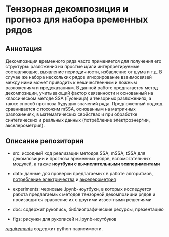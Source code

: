 # Тензорная декомпозиция и прогноз для набора временных рядов

## Аннотация

Декомпозиция временного ряда часто применяется для получения его структуры: разложения на простые и/или интерпретируемые составляющие, выявление периодичности, избавление от шума и т.д. В случае же набора нескольких рядов игнорирование взаимосвязей между ними может приводить к некачественным и ложным разложениям и предсказаниям. В данной работе предлагается метод декомпозиции, учитывающий фактор связанности и основанный на классическом методе SSA (Гусеница) и тензорных разложениях, а также способ прогноза будущих значений ряда. Предложенный подход сравнивается с похожим mSSA, основанным на матричных разложениях, в математических свойствах и при обработке синтетических и реальных данных (потребление электроэнергии, акселерометрия).

## Описание репозитория

- src: исходный код реализации методов SSA, mSSA, tSSA для декомпозиции и прогноза временных рядов, вспомогательных модулей, а также **ноутбуки с вычислительными эскпериментами**

- data: данные для проверки предлагаемых в работе алгоритмов, [потребление электричества](https://archive.ics.uci.edu/dataset/235/individual+household+electric+power+consumption) и [акселерометрия](https://archive.ics.uci.edu/dataset/240/human+activity+recognition+using+smartphones)

- experiments: черновые .ipynb-ноутбуки, в которых исследуется работа предлагаемых методов тензорной декомпозиции рядов и производится сравнение их с другими известными решениями

- doc: содержит рукопись, библиографические ресурсы, презентацию

- figs: рисунки для рукописей и .ipynb-ноутбуков

*[requirements](./requirements.txt)* содержит python-зависимости.

